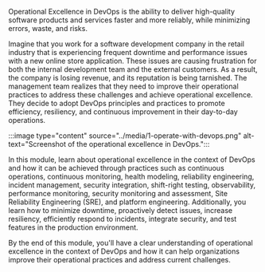Operational Excellence in DevOps is the ability to deliver high-quality software products and services faster and more reliably, while minimizing errors, waste, and risks.

Imagine that you work for a software development company in the retail industry that is experiencing frequent downtime and performance issues with a new online store application. These issues are causing frustration for both the internal development team and the external customers. As a result, the company is losing revenue, and its reputation is being tarnished. The management team realizes that they need to improve their operational practices to address these challenges and achieve operational excellence. They decide to adopt DevOps principles and practices to promote efficiency, resiliency, and continuous improvement in their day-to-day operations.

:::image type="content" source="../media/1-operate-with-devops.png" alt-text="Screenshot of the operational excellence in DevOps.":::

In this module, learn about operational excellence in the context of DevOps and how it can be achieved through practices such as continuous operations, continuous monitoring, health modeling, reliability engineering, incident management, security integration, shift-right testing, observability, performance monitoring, security monitoring and assessment, Site Reliability Engineering (SRE), and platform engineering. Additionally, you learn how to minimize downtime, proactively detect issues, increase resiliency, efficiently respond to incidents, integrate security, and test features in the production environment.

By the end of this module, you'll have a clear understanding of operational excellence in the context of DevOps and how it can help organizations improve their operational practices and address current challenges.
